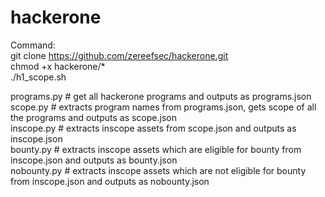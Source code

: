 # hackerone


Command:  
git clone https://github.com/zereefsec/hackerone.git   
chmod +x hackerone/*  
./h1_scope.sh  



programs.py # get all hackerone programs and outputs as programs.json  
scope.py # extracts program names from programs.json, gets scope of all the programs and outputs as scope.json  
inscope.py # extracts inscope assets from scope.json and outputs as inscope.json  
bounty.py # extracts inscope assets which are eligible for bounty from inscope.json and outputs as bounty.json  
nobounty.py # extracts inscope assets which are not eligible for bounty from inscope.json and outputs as nobounty.json  

